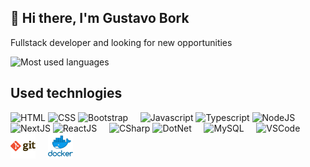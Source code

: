 ## 👋 Hi there, I'm Gustavo Bork
Fullstack developer and looking for new opportunities

![Most used languages](https://github-readme-stats.vercel.app/api/top-langs/?username=gustavo-bork&layout=compact&theme=tokyonight)

## Used technlogies
<div style="display: inline-block">
  
  
  <img alt="HTML" width="40" src="https://seeklogo.com/images/H/html5-without-wordmark-color-logo-14D252D878-seeklogo.com.png"/>
  <!--- CSS and related --->
  <img alt="CSS" width="40" src="https://seeklogo.com/images/C/css-3-logo-023C1A7171-seeklogo.com.png"/>
  <img alt="Bootstrap" width="40" src="https://seeklogo.com/images/B/bootstrap-logo-3C30FB2A16-seeklogo.com.png"/>
  &nbsp &nbsp
  
  <!--- JS and related --->
  <img alt="Javascript" width="40" src="https://seeklogo.com/images/J/javascript-js-logo-2949701702-seeklogo.com.png"/>
  <img alt="Typescript" width="40" src="https://seeklogo.com/images/T/typescript-logo-B29A3F462D-seeklogo.com.png"/>
  <img alt="NodeJS" width="40" src="https://seeklogo.com/images/N/nodejs-logo-D26404F360-seeklogo.com.png"/>
  <img alt="NextJS" width="40" src="https://seeklogo.com/images/N/next-js-logo-8FCFF51DD2-seeklogo.com.png"/>
  <img alt="ReactJS" width="40" src="https://seeklogo.com/images/R/react-logo-7B3CE81517-seeklogo.com.png"/>
  &nbsp &nbsp
  
  <!--- C# and related --->
  <img alt="CSharp" width="40" src="https://seeklogo.com/images/C/c-sharp-c-logo-02F17714BA-seeklogo.com.png"/>
  <img alt="DotNet" width="40" src="https://seeklogo.com/images/M/microsoft-net-framework-logo-B9BA1A3DA1-seeklogo.com.png"/>
  &nbsp &nbsp
  
  <img alt="MySQL" width="40" src="https://seeklogo.com/images/M/MySQL-logo-F6FF285A58-seeklogo.com.png"/>
  &nbsp &nbsp
  
  <img alt="VSCode" width="40" src="https://seeklogo.com/images/V/visual-studio-code-logo-284BC24C39-seeklogo.com.png"/>
  &nbsp &nbsp
  
  <img alt="Git" width="40" src="https://raw.githubusercontent.com/github/explore/80688e429a7d4ef2fca1e82350fe8e3517d3494d/topics/git/git.png"/>
  &nbsp &nbsp
  
  <img alt="Docker" width="40" src="https://raw.githubusercontent.com/github/explore/80688e429a7d4ef2fca1e82350fe8e3517d3494d/topics/docker/docker.png"/>
</div>
